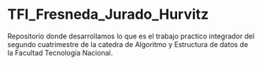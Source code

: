 # TFI_Fresneda_Jurado_Hurvitz
Repositorio donde desarrollamos lo que es el trabajo practico integrador del segundo cuatrimestre de la catedra de Algoritmo y Estructura de datos de la Facultad Tecnología Nacional.



